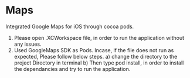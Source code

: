 # Maps
Integrated Google Maps for iOS through cocoa pods.

1) Please open .XCWorkspace file, in order to run the application without any issues.
2) Used GoogleMaps SDK as Pods. Incase, if the file does not run as expected, Please follow below steps.
a) change the directory to the project Directory in terminal
b) Then type pod install, in order to install the dependancies and try to run the application.


